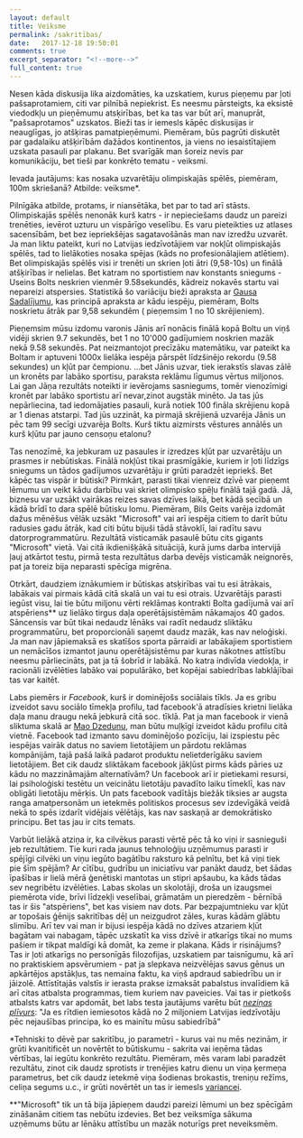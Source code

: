 ```yaml
---
layout: default
title: Veiksme
permalink: /sakritības/
date:   2017-12-18 19:50:01
comments: true
excerpt_separator: "<!--more-->"
full_content: true
---
```

Nesen kāda diskusija lika aizdomāties, ka uzskatiem, kurus pieņemu par ļoti pašsaprotamiem, citi var pilnībā nepiekrist. Es neesmu pārsteigts, ka eksistē viedodkļu un pieņēmumu atsķirības, bet ka tas var būt arī, manuprāt, "pašsaprotamos" uzskatos. Bieži tas ir iemesls kāpēc diskusijas ir neauglīgas, jo atšķiras pamatpieņēmumi. Piemēram, būs pagrūti diskutēt par gadalaiku atšķirībām dažādos kontinentos, ja viens no iesaistītajiem uzskata pasauli par plakanu. Bet svarīgāk man šoreiz nevis par komunikāciju, bet tieši par konkrēto tematu - veiksmi.

Ievada jautājums: kas nosaka uzvarētāju olimpiskajās spēlēs, piemēram, 100m skriešanā? Atbilde: veiksme*.

Pilnīgāka atbilde, protams, ir niansētāka, bet par to tad arī stāsts. Olimpiskajās spēlēs nenonāk kurš katrs - ir nepieciešams daudz un pareizi trenēties, ievērot uzturu un vispārīgo veselību. Es varu pieteikties uz atlases sacensībām, bet bez iepriekšējas sagatavošānās man nav izredžu uzvarēt. Ja man liktu pateikt, kuri no Latvijas iedzīvotājiem var nokļūt olimpiskajās spēlēs, tad to lielākoties nosaka spējas (kāds no profesionālajiem atlētiem). Bet olimpiskajās spēlēs visi ir trenēti un skrien ļoti ātri (9,58-10s) un finālā atšķirības ir nelielas. Bet katram no sportistiem nav konstants sniegums - Useins Bolts neskrien vienmēr 9.58sekundēs, kādreiz nokavēs startu vai nepareizi atspersies. Statistikā šo variāciju bieži apraksta ar [Gausa Sadalījumu](https://lv.wikipedia.org/wiki/Norm%C4%81lais_sadal%C4%ABjums), kas principā apraksta ar kādu iespēju, piemēram, Bolts noskrietu ātrāk par 9,58 sekundēm ( pieņemsim 1 no 10 skrējieniem).

Pieņemsim mūsu izdomu varonis Jānis arī nonācis finālā kopā Boltu un viņš vidēji skrien 9.7 sekundēs, bet 1 no 10'000 gadījumiem noskrien mazāk nekā 9.58 sekundēs. Pat neizmantojot precīzāku matemātiku, var pateikt ka Boltam ir aptuveni 1000x lielāka iespēja pārspēt līdzšinējo rekordu (9.58 sekundes) un kļūt par čempionu. ...bet Jānis uzvar, tiek ierakstīs slavas zālē un kronēts par labāko sportisu, paraksta reklāmu līgumus vērtus miljonos. Lai gan Jāņa rezultāts noteikti ir ievērojams sasniegums, tomēr vienozīmigi kronēt par labāko sportistu arī nevar,zinot augstāk minēto. Ja tas jūs nepārliecina, tad iedomājaties pasauli, kurā notiek 100 fināla skrējienu kopā ar 1 dienas atstarpi. Tad jūs uzzināt, ka pirmajā skrējienā uzvarēja Jānis un pēc tam 99 secīgi uzvarēja Bolts. Kurš tiktu aizmirsts vēstures annālēs un kurš kļūtu par jauno censoņu etalonu?

Tas nenozīmē, ka jebkuram uz pasaules ir izredzes kļūt par uzvarētāju un prasmes ir nebūtiskas. Finālā nokļūst tikai prasmīgākie, kuriem ir ļoti līdzīgs sniegums un tādos gadījumos uzvarētāju ir grūti paradzēt iepriekš. Bet kāpēc tas vispār ir būtiski? Pirmkārt, parasti tikai vienreiz dzīvē var pieņemt lēmumu un veikt kādu darbību vai skriet olimpisko spēļu finālā tajā gadā. Jā, biznesu var uzsākt vairākas reizes savas dzīves laikā, bet kādā secībā un kādā brīdī to dara spēlē būtisku lomu. Piemēram, Bils Geits varēja izdomāt dažus mēnēšus vēlāk uzsākt "Microsoft" vai arī iespēja citiem to darīt būtu radusies gadu ātrāk, kad citi būtu bijuši tādā stāvoklī, lai radītu savu datorprogrammatūru. Rezultātā visticamāk pasaulē būtu cits gigants "Microsoft" vietā. Vai citā ikdienišķākā situācijā, kurā jums darba intervijā ļauj atkārtot testu, pirmā testa rezultātus darba devējs visticamāk neignorēs, pat ja toreiz bija neparasti spēcīga migrēna.

Otrkārt, daudziem iznākumiem ir būtiskas atsķirības vai tu esi ātrākais, labākais vai pirmais kādā citā skalā un vai tu esi otrais. Uzvarētājs parasti iegūst visu, lai tie būtu miljonu vērti reklāmas kontrakti Bolta gadījumā vai arī atspēriens** uz lielāko tirgus daļa operētājsistēmām nākamajos 40 gados. Sāncensis var būt tikai nedaudz lēnāks vai radīt nedaudz sliktāku programmatūru, bet proporcionāli saņemt daudz mazāk, kas nav neloģiski. Ja man nav jāpiemaksā es skatīšos sporta pārraidi ar labākajiem sportistiem un nemācīšos izmantot jaunu operētājsistēmu par kuras nākotnes attīstību neesmu pārliecināts, pat ja tā šobrīd ir labākā. No katra indivīda viedokļa, ir racionāli izvēlēties labāko vai populārāko, bet kopējai sabiedrības labklājībai tas var kaitēt.

Labs piemērs ir *Facebook*, kurš ir dominējošs sociālais tīkls. Ja es gribu izveidot savu sociālo tīmekļa profilu, tad facebook'ā atradīsies krietni lielāka daļa manu draugu nekā jebkurā citā soc. tīklā. Pat ja man facebook ir vienā sliktuma skalā ar [Mao Dzedunu](https://lv.wikipedia.org/wiki/Mao_Dzeduns), man būtu muļķīgi izveidot kādu profilu citā vietnē. Facebook tad izmanto savu dominējošo pozīciju, lai izspiestu pēc iespējas vairāk datus no saviem lietotājiem un pārdotu reklāmas kompānijām, tajā pašā laikā padarot produktu nelietderīgāku saviem lietotājiem. Bet cik daudz sliktākam facebook jākļūst pirms kāds pāries uz kādu no mazzināmajām alternatīvām? Un facebook arī ir pietiekami resursi, lai psiholoģiski testētu un veicinātu lietotāju pavadīto laiku tīmeklī, kas nav obligāti lietotāju mērķis. Un pats facebook vadītājs biežāk tiksies ar augsta ranga amatpersonām un ietekmēs politiskos procesus sev izdevīgākā veidā nekā to spēs izdarīt vidējais vēlētājs, kas nav saskaņā ar demokrātisko principu. Bet tas jau ir cits temats.

Varbūt lielākā atziņa ir, ka cilvēkus parasti vērtē pēc tā ko viņi ir sasnieguši jeb rezultātiem. Tie kuri rada jaunus tehnoloģiju uzņēmumus parasti ir spējīgi cilvēki un viņu iegūto bagātību raksturo kā pelnītu, bet kā viņi tiek pie šīm spējām? Ar cītību, gudrību un iniciatīvu var panākt daudz, bet šādas īpašības ir lielā mērā ģenētiski mantotas un stipri apšaubu, ka kāds tādas sev negribētu izvēlēties. Labas skolas un skolotāji, droša un izaugsmei piemērota vide, brīvi līdzekļi veselībai, grāmatām un pieredzēm - bērnībā tas ir šis "atspēriens", bet kas visiem nav dots. Par bezpajumtnieku var kļūt ar topošais ģēnijs sakritības dēļ un neizgudrot zāles, kuras kādām glābtu slimību. Arī tev vai man ir bijusi iespēja kādā no dzīves atzariem kļūt bagātam vai nabagam, tāpēc uzskatīt ka viss dzīvē ir atkarīgs tikai no mums pašiem ir tikpat maldīgi kā domāt, ka zeme ir plakana. Kāds ir risinājums? Tas ir ļoti atkarīgs no personīgās filozofijas, uzskatiem par taisnīgumu, kā arī no praktiskiem apsvērumiem - pat ja slepkava neizvēlējas savus gēnus un apkārtējos apstākļus, tas nemaina faktu, ka viņš apdraud sabiedrību un ir jāizolē. Attīstītajās valstīs ir ierasta prakse izmaksāt pabalstus invalīdiem kā arī citas atbalsta programmas, tiem kuriem nav paveicies. Vai tas ir pietkošs atbalsts katrs var apdomāt, bet labs testa jautājums varētu būt [*neziņas plīvurs*](https://en.wikipedia.org/wiki/Veil_of_ignorance): "Ja es rītdien iemiesotos kādā no 2 miljoniem Latvijas iedzīvotāju pēc nejaušības principa, ko es mainītu mūsu sabiedrībā"

*Tehniski to dēvē par sakritību, jo parametri - kurus vai nu mēs nezinām, ir grūti kvanitificēt un novērtēt to būtiskumu - sakrita vai ieņēma tādas vērtības, lai iegūtu konkrēto rezultātu. Piemēram, mēs varam labi paradzēt rezultātu, zinot cik daudz sprotists ir trenējies katru dienu un viņa ķermeņa parametrus, bet cik daudz ietekmē viņa šodienas brokastis, treniņu režīms, celiņa segums u.c., ir grūti novērtēt un tas ir iemesls [variancei](https://en.wikipedia.org/wiki/Variance).

**"Microsoft" tik un tā bija jāpieņem daudzi pareizi lēmumi un bez spēcīgām zināšanām citiem tas nebūtu izdevies. Bet bez veiksmīga sākuma uzņēmums būtu ar lēnāku attīstību un mazāk noturīgs pret neveiksmēm.
<!--more-->
